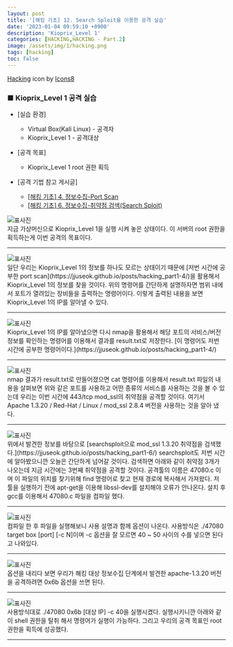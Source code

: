 ```yaml
---
layout: post
title: '[해킹 기초] 12. Search Sploit을 이용한 공격 실습'
date: '2023-01-04 09:59:10 +0900'
description: 'Kioprix_Level 1'
categories: [HACKING,HACKING - Part.2]
image: /assets/img/1/hacking.png
tags: [hacking]
toc: false
---
```

<a text-size="1px" target="_blank" href="https://icons8.com/icon/5503/hacking">Hacking</a> icon by <a target="_blank" href="https://icons8.com">Icons8</a>

### <b>■ Kioprix_Level 1 공격 실습</b>
- [실습 환경]
    - Virtual Box(Kali Linux) - 공격자
    - Kioprix_Level 1 - 공격대상

- [공격 목표]
    - Kioprix_Level 1 root 권한 획득

- [공격 기법 참고 게시글]
    - [[해킹 기초] 4. 정보수집-Port Scan](https://jjuseok.github.io/posts/hacking_part1-4/)
    - [[해킹 기초] 6. 정보수집-취약점 검색(Search Sploit)](https://jjuseok.github.io/posts/hacking_part1-6/)

<img src="/assets/img/hacking/part2-6/2-1.png" alt="표사진"><br>
지금 가상머신으로 Kioprix_Level 1을 실행 시켜 놓은 상태이다. 이 서버의 root 권한을 획득하는게 이번 공격의 목표이다.
<hr>
<img src="/assets/img/hacking/part2-6/1.png" alt="표사진"><br>
일단 우리는 Kioprix_Level 1의 정보를 하나도 모르는 상태이기 때문에 
[저번 시간에 공부한 port scan](https://jjuseok.github.io/posts/hacking_part1-4/)을 활용해서 Kioprix_Level 1의 정보를 찾을 것이다. 위의 명령어를 간단하게 설명하자면  범위 내에서 포트가 열려있는 장비들을 출력하는 명령어이다. 이렇게 출력된 내용을 보면  Kioprix_Level 1의 IP를 알아낼 수 있다.
<hr>
<img src="/assets/img/hacking/part2-6/2.png" alt="표사진"><br>
Kioprix_Level 1의 IP를 알아냈으면 다시 nmap을 활용해서 해당 포트의 서비스/버전 정보를 확인하는 명령어를 이용해서 결과를 result.txt로 저장한다. [이 명령어도 저번 시간에 공부한 명령어이다.](https://jjuseok.github.io/posts/hacking_part1-4/)
<hr>
<img src="/assets/img/hacking/part2-6/4.png" alt="표사진"><br>
nmap 결과가 result.txt로 만들어졌으면 cat 명령어를 이용해서 result.txt 파일의 내용을 살펴보면 위와 같은 포트를 사용하고 어떤 종류의 서비스를 사용하는 것을 볼 수 있는데 우리는 이번 시간에 443/tcp mod_ssl의 취약점을 공격할 것이다. 여기서 Apache 1.3.20 / Red-Hat / Linux / mod_ssl 2.8.4 버전을 사용하는 것을 알아 냈다.
<hr>
<img src="/assets/img/hacking/part2-6/5.png" alt="표사진"><br>
위에서 발견한 정보를 바탕으로 [searchsploit으로 mod_ssl 1.3.20 취약점을 검색했다.](https://jjuseok.github.io/posts/hacking_part1-6/) searchsploit도 저번 시간에 알아봤으니깐 오늘은 간단하게 넘어갈 것이다. 검색하면 아래와 같이 취약점 3개가 나오는데 지금 시간에는 3번째 취약점을 공격할 것이다. 공격툴의 이름은 47080.c 이며 이 파일의 위치를 찾기위해 find 명령어로 찾고 현재 경로에 복사해서 가져왔다. 저 툴을 실행하기 전에 apt-get을 이용해 libssl-dev를 설치해야 오류가 안나온다. 설치 후 gcc를 이용해서 47080.c 파일을 컴파일 했다.
<hr>
<img src="/assets/img/hacking/part2-6/6.png" alt="표사진"><br>
컴파일 한 후 파일을 실행해보니 사용 설명과 함께 옵션이 나온다. 사용방식은 ./47080 target box [port] [-c N]이며 -c 옵션을 잘 모르면 40 ~ 50 사이의 수를 넣으면 된다고 나와있다.
<hr>
<img src="/assets/img/hacking/part2-6/7.png" alt="표사진"><br>
옵션을 내리다 보면 우리가 해킹 대상 정보수집 단계에서 발견한 apache-1.3.20 버전을 공격하려면 0x6b 옵션을 쓰면 된다.
<hr>
<img src="/assets/img/hacking/part2-6/8.png" alt="표사진"><br>
사용방식대로 ./47080 0x6b [대상 IP] -c 40을 실행시켰다. 실행시키니깐 아래와 같이 shell 권한을 탈취 해서 명령어가 실행이 가능하다. 그리고 우리의 공격 목표인 root 권한을 획득에 성공했다.
<hr>
